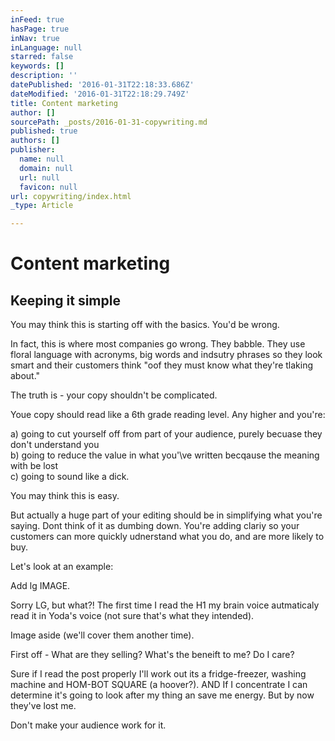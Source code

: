 ```yaml
---
inFeed: true
hasPage: true
inNav: true
inLanguage: null
starred: false
keywords: []
description: ''
datePublished: '2016-01-31T22:18:33.686Z'
dateModified: '2016-01-31T22:18:29.749Z'
title: Content marketing
author: []
sourcePath: _posts/2016-01-31-copywriting.md
published: true
authors: []
publisher:
  name: null
  domain: null
  url: null
  favicon: null
url: copywriting/index.html
_type: Article

---
```

# Content marketing

## Keeping it simple

You may think this is starting off with the basics. You'd be wrong. 

In fact, this is where most companies go wrong. They babble. They use floral language with acronyms, big words and indsutry phrases so they look smart and their customers think "oof they must know what they're tlaking about."

The truth is - your copy shouldn't be complicated. 

Youe copy should read like a 6th grade reading level. Any higher and you're:

a) going to cut yourself off from part of your audience, purely becuase they don't understand you  
b) going to reduce the value in what you'\\ve written becqause the meaning with be lost  
c) going to sound like a dick.

You may think this is easy.

But actually a huge part of your editing should be in simplifying what you're saying. Dont think of it as dumbing down. You're adding clariy so your customers can more quickly udnerstand what you do, and are more likely to buy. 

Let's look at an example:

Add lg IMAGE. 

Sorry LG, but what?! The first time I read the H1 my brain voice autmaticaly read it in Yoda's voice (not sure that's what they intended). 

Image aside (we'll cover them another time). 

First off - What are they selling? What's the beneift to me? Do I care?

Sure if I read the post properly I'll work out its a fridge-freezer, washing machine and HOM-BOT SQUARE (a hoover?). AND If I concentrate I can determine it's going to look after my thing an save me energy. But by now they've lost me. 

Don't make your audience work for it.